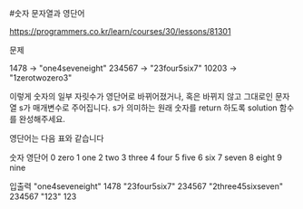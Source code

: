#숫자 문자열과 영단어


https://programmers.co.kr/learn/courses/30/lessons/81301

문제


1478 → "one4seveneight"
234567 → "23four5six7"
10203 → "1zerotwozero3"


이렇게 숫자의 일부 자릿수가 영단어로 바뀌어졌거나, 혹은 바뀌지 않고 그대로인 문자열 s가 매개변수로 주어집니다. s가 의미하는 원래 숫자를 return 하도록 solution 함수를 완성해주세요.

영단어는 다음 표와 같습니다


숫자	영단어
0	zero
1	one
2	two
3	three
4	four
5	five
6	six
7	seven
8	eight
9	nine


입출력 
"one4seveneight"	1478
"23four5six7"	234567
"2three45sixseven"	234567
"123"	123
